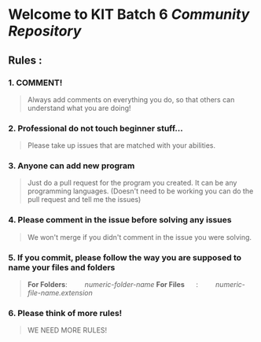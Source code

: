 # Welcome to **KIT Batch 6** *Community Repository*
## **Rules :** 
### 1. COMMENT!
> Always add comments on everything you do, so that others can understand what you are doing!
### 2. Professional do not touch beginner stuff...
> Please take up issues that are matched with your abilities.
### 3. Anyone can add new program 
> Just do a pull request for the program you created. It can be any programming languages.
(Doesn't need to be working you can do the pull request and tell me the issues)
### 4. Please comment in the issue before solving any issues
> We won't merge if you didn't comment in the issue you were solving.
### 5. If you commit, please follow the way you are supposed to name your files and folders
> **For Folders**:&nbsp;&nbsp;&nbsp;&nbsp;&nbsp;&nbsp;&nbsp;&nbsp;&nbsp;*numeric-folder-name*
> **For Files**&nbsp;&nbsp;&nbsp;&nbsp;&nbsp;&nbsp;:&nbsp;&nbsp;&nbsp;&nbsp;&nbsp;&nbsp;&nbsp;&nbsp;&nbsp;*numeric-file-name.extension*
### 6. Please think of more rules!
> WE NEED MORE RULES!


